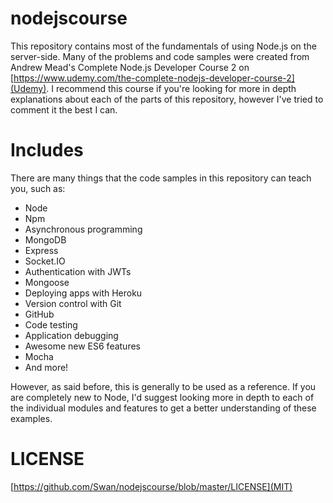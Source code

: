 # nodejscourse
This repository contains most of the fundamentals of using Node.js on the server-side. Many of the problems and code samples were created from Andrew Mead's Complete Node.js Developer Course 2 on [https://www.udemy.com/the-complete-nodejs-developer-course-2](Udemy). I recommend this course if you're looking for more in depth explanations about each of the parts of this repository, however I've tried to comment it the best I can.

# Includes
There are many things that the code samples in this repository can teach you, such as:
* Node
* Npm
* Asynchronous programming
* MongoDB
* Express
* Socket.IO
* Authentication with JWTs
* Mongoose
* Deploying apps with Heroku
* Version control with Git
* GitHub
* Code testing
* Application debugging
* Awesome new ES6 features
* Mocha
* And more!

However, as said before, this is generally to be used as a reference. If you are completely new to Node, I'd suggest looking more in depth to each of the individual modules and features to get a better understanding of these examples.

# LICENSE
[https://github.com/Swan/nodejscourse/blob/master/LICENSE](MIT)
